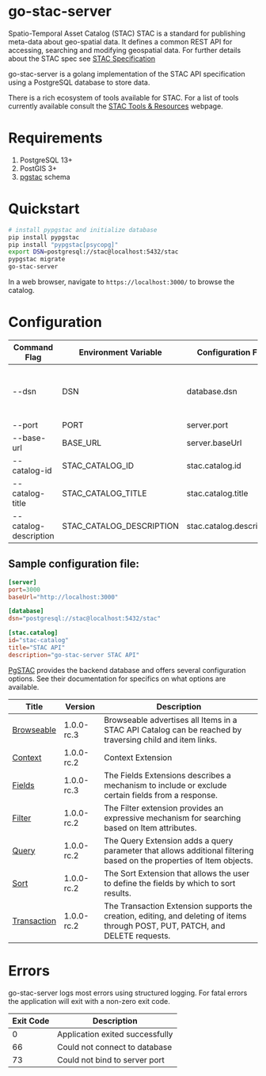# go-stac-server

Spatio-Temporal Asset Catalog (STAC) STAC is a standard for publishing meta-data about geo-spatial data. It defines
a common REST API for accessing, searching and modifying geospatial data. For further details about the STAC spec see
[STAC Specification](https://stacspec.org/en/about/stac-spec/)

go-stac-server is a golang implementation of the STAC API specification using a PostgreSQL database to store data.

There is a rich ecosystem of tools available for STAC. For a list of tools currently available consult the
[STAC Tools & Resources](https://stacspec.org/en/about/tools-resources/) webpage.

# Requirements

1. PostgreSQL 13+
2. PostGIS 3+
3. [pgstac](https://github.com/stac-utils/pgstac) schema

# Quickstart

```bash
# install pypgstac and initialize database
pip install pypgstac
pip install "pypgstac[psycopg]"
export DSN=postgresql://stac@localhost:5432/stac
pypgstac migrate
go-stac-server
```

In a web browser, navigate to `https://localhost:3000/` to browse the catalog.

# Configuration

| Command Flag          | Environment Variable     | Configuration File       | Description                                                                                         |
|-----------------------|--------------------------|--------------------------|-----------------------------------------------------------------------------------------------------|
| --dsn                 | DSN                      | database.dsn             | Database connection string `postgresql://[[username:[password]@][host[:port]][/dbname][?paramspec]` |
| --port                | PORT                     | server.port              | Port to run server on                                                                               |
| --base-url            | BASE_URL                 | server.baseUrl           | Base URL to use when expanding links                                                                |
| --catalog-id          | STAC_CATALOG_ID          | stac.catalog.id          | ID used for STAC catalog                                                                            |
| --catalog-title       | STAC_CATALOG_TITLE       | stac.catalog.title       | Title of this STAC catalog                                                                          |
| --catalog-description | STAC_CATALOG_DESCRIPTION | stac.catalog.description | Description of this STAC catalog                                                                    |

## Sample configuration file:

```toml
[server]
port=3000
baseUrl="http://localhost:3000"

[database]
dsn="postgresql://stac@localhost:5432/stac"

[stac.catalog]
id="stac-catalog"
title="STAC API"
description="go-stac-server STAC API"
```

[PgSTAC](https://stac-utils.github.io/pgstac/pgstac/) provides the backend database
and offers several configuration options. See their documentation for specifics on
what options are available.

| Title                                                             | Version    | Description                                                                                                                    |
|-------------------------------------------------------------------|------------|--------------------------------------------------------------------------------------------------------------------------------|
| [Browseable](https://github.com/stac-api-extensions/browseable)   | 1.0.0-rc.3 | Browseable advertises all Items in a STAC API Catalog can be reached by traversing child and item links.                       |
| [Context](https://github.com/stac-api-extensions/context)         | 1.0.0-rc.2 | Context Extension                                                                                                              |
| [Fields](https://github.com/stac-api-extensions/fields)           | 1.0.0-rc.3 | The Fields Extensions describes a mechanism to include or exclude certain fields from a response.                              |
| [Filter](https://github.com/stac-api-extensions/filter)           | 1.0.0-rc.2 | The Filter extension provides an expressive mechanism for searching based on Item attributes.                                  |
| [Query](https://github.com/stac-api-extensions/query)             | 1.0.0-rc.2 | The Query Extension adds a query parameter that allows additional filtering based on the properties of Item objects.           |
| [Sort](https://github.com/stac-api-extensions/sort)               | 1.0.0-rc.2 | The Sort Extension that allows the user to define the fields by which to sort results.                                         |
| [Transaction](https://github.com/stac-api-extensions/transaction) | 1.0.0-rc.2 | The Transaction Extension supports the creation, editing, and deleting of items through POST, PUT, PATCH, and DELETE requests. |

# Errors

go-stac-server logs most errors using structured logging. For fatal errors the
application will exit with a non-zero exit code.

| Exit Code | Description                     |
|-----------|---------------------------------|
| 0         | Application exited successfully |
| 66        | Could not connect to database   |
| 73        | Could not bind to server port   |